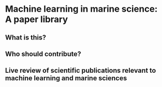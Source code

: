 # Machine learning in marine science: A paper library

## What is this?

## Who should contribute?

## Live review of scientific publications relevant to machine learning and marine sciences

